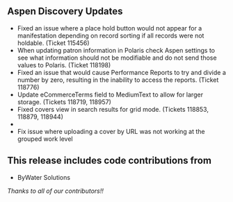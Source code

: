 ## Aspen Discovery Updates
- Fixed an issue where a place hold button would not appear for a manifestation depending on record sorting if all records were not holdable. (Ticket 115456)
- When updating patron information in Polaris check Aspen settings to see what information should not be modifiable and do not send those values to Polaris. (Ticket 118198)
- Fixed an issue that would cause Performance Reports to try and divide a number by zero, resulting in the inability to access the reports. (Ticket 118776)
- Update eCommerceTerms field to MediumText to allow for larger storage. (Tickets 118719, 118957)
- Fixed covers view in search results for grid mode. (Tickets 118853, 118879, 118944)
- 
- Fix issue where uploading a cover by URL was not working at the grouped work level
  
## This release includes code contributions from
- ByWater Solutions

_Thanks to all of our contributors!!_